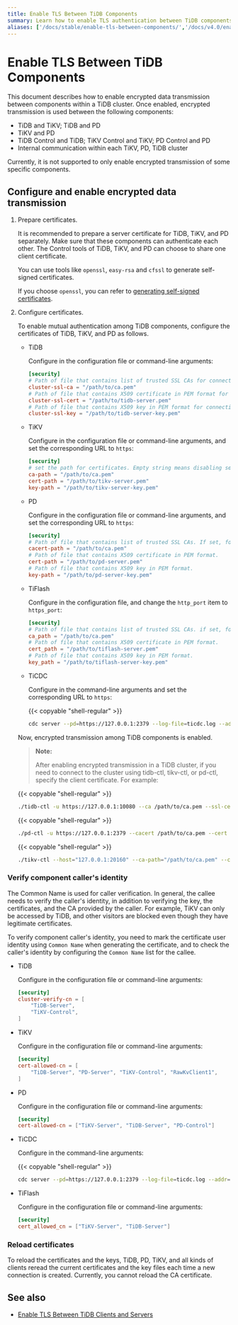 ```yaml
---
title: Enable TLS Between TiDB Components
summary: Learn how to enable TLS authentication between TiDB components.
aliases: ['/docs/stable/enable-tls-between-components/','/docs/v4.0/enable-tls-between-components/','/docs/stable/how-to/secure/enable-tls-between-components/']
---
```


# Enable TLS Between TiDB Components

This document describes how to enable encrypted data transmission between components within a TiDB cluster. Once enabled, encrypted transmission is used between the following components:

- TiDB and TiKV; TiDB and PD
- TiKV and PD
- TiDB Control and TiDB; TiKV Control and TiKV; PD Control and PD
- Internal communication within each TiKV, PD, TiDB cluster

Currently, it is not supported to only enable encrypted transmission of some specific components.

## Configure and enable encrypted data transmission

1. Prepare certificates.

    It is recommended to prepare a server certificate for TiDB, TiKV, and PD separately. Make sure that these components can authenticate each other. The Control tools of TiDB, TiKV, and PD can choose to share one client certificate.

    You can use tools like `openssl`, `easy-rsa` and `cfssl` to generate self-signed certificates.

    If you choose `openssl`, you can refer to [generating self-signed certificates](/generate-self-signed-certificates.md).

2. Configure certificates.

   To enable mutual authentication among TiDB components, configure the certificates of TiDB, TiKV, and PD as follows.

   - TiDB

        Configure in the configuration file or command-line arguments:

        ```toml
        [security]
        # Path of file that contains list of trusted SSL CAs for connection with cluster components.
        cluster-ssl-ca = "/path/to/ca.pem"
        # Path of file that contains X509 certificate in PEM format for connection with cluster components.
        cluster-ssl-cert = "/path/to/tidb-server.pem"
        # Path of file that contains X509 key in PEM format for connection with cluster components.
        cluster-ssl-key = "/path/to/tidb-server-key.pem"
        ```

   - TiKV

        Configure in the configuration file or command-line arguments, and set the corresponding URL to `https`:

        ```toml
        [security]
        # set the path for certificates. Empty string means disabling secure connections.
        ca-path = "/path/to/ca.pem"
        cert-path = "/path/to/tikv-server.pem"
        key-path = "/path/to/tikv-server-key.pem"
        ```

   - PD

        Configure in the configuration file or command-line arguments, and set the corresponding URL to `https`:

        ```toml
        [security]
        # Path of file that contains list of trusted SSL CAs. If set, following four settings shouldn't be empty
        cacert-path = "/path/to/ca.pem"
        # Path of file that contains X509 certificate in PEM format.
        cert-path = "/path/to/pd-server.pem"
        # Path of file that contains X509 key in PEM format.
        key-path = "/path/to/pd-server-key.pem"
        ```

    - TiFlash

        Configure in the configuration file, and change the `http_port` item to `https_port`:

         ```toml
        [security]
        # Path of file that contains list of trusted SSL CAs. if set, following four settings shouldn't be empty
        ca_path = "/path/to/ca.pem"
        # Path of file that contains X509 certificate in PEM format.
        cert_path = "/path/to/tiflash-server.pem"
        # Path of file that contains X509 key in PEM format.
        key_path = "/path/to/tiflash-server-key.pem"
        ```

    - TiCDC

        Configure in the command-line arguments and set the corresponding URL to `https`:

        {{< copyable "shell-regular" >}}

        ```bash
        cdc server --pd=https://127.0.0.1:2379 --log-file=ticdc.log --addr=0.0.0.0:8301 --advertise-addr=127.0.0.1:8301 --ca=/path/to/ca.pem --cert=/path/to/ticdc-cert.pem --key=/path/to/ticdc-key.pem
        ```

    Now, encrypted transmission among TiDB components is enabled.

    > **Note:**
    >
    > After enabling encrypted transmission in a TiDB cluster, if you need to connect to the cluster using tidb-ctl, tikv-ctl, or pd-ctl, specify the client certificate. For example:

    {{< copyable "shell-regular" >}}

    ```bash
    ./tidb-ctl -u https://127.0.0.1:10080 --ca /path/to/ca.pem --ssl-cert /path/to/client.pem --ssl-key /path/to/client-key.pem
    ```

    {{< copyable "shell-regular" >}}

    ```bash
    ./pd-ctl -u https://127.0.0.1:2379 --cacert /path/to/ca.pem --cert /path/to/client.pem --key /path/to/client-key.pem
    ```

    {{< copyable "shell-regular" >}}

    ```bash
    ./tikv-ctl --host="127.0.0.1:20160" --ca-path="/path/to/ca.pem" --cert-path="/path/to/client.pem" --key-path="/path/to/clinet-key.pem"
    ```

### Verify component caller's identity

The Common Name is used for caller verification. In general, the callee needs to verify the caller's identity, in addition to verifying the key, the certificates, and the CA provided by the caller. For example, TiKV can only be accessed by TiDB, and other visitors are blocked even though they have legitimate certificates.

To verify component caller's identity, you need to mark the certificate user identity using `Common Name` when generating the certificate, and to check the caller's identity by configuring the `Common Name` list for the callee.

- TiDB

    Configure in the configuration file or command-line arguments:

    ```toml
    [security]
    cluster-verify-cn = [
        "TiDB-Server",
        "TiKV-Control",
    ]
    ```

- TiKV

    Configure in the configuration file or command-line arguments:

    ```toml
    [security]
    cert-allowed-cn = [
        "TiDB-Server", "PD-Server", "TiKV-Control", "RawKvClient1",
    ]
    ```

- PD

    Configure in the configuration file or command-line arguments:

    ```toml
    [security]
    cert-allowed-cn = ["TiKV-Server", "TiDB-Server", "PD-Control"]
    ```

- TiCDC

    Configure in the command-line arguments:

    {{< copyable "shell-regular" >}}

    ```bash
    cdc server --pd=https://127.0.0.1:2379 --log-file=ticdc.log --addr=0.0.0.0:8301 --advertise-addr=127.0.0.1:8301 --ca=/path/to/ca.pem --cert=/path/to/ticdc-cert.pem --key=/path/to/ticdc-key.pem --cert-allowed-cn="client1,client2"
    ```

- TiFlash

    Configure in the configuration file or command-line arguments:

    ```toml
    [security]
    cert_allowed_cn = ["TiKV-Server", "TiDB-Server"]
    ```

### Reload certificates

To reload the certificates and the keys, TiDB, PD, TiKV, and all kinds of clients reread the current certificates and the key files each time a new connection is created. Currently, you cannot reload the CA certificate.

## See also

- [Enable TLS Between TiDB Clients and Servers](/enable-tls-between-clients-and-servers.md)
